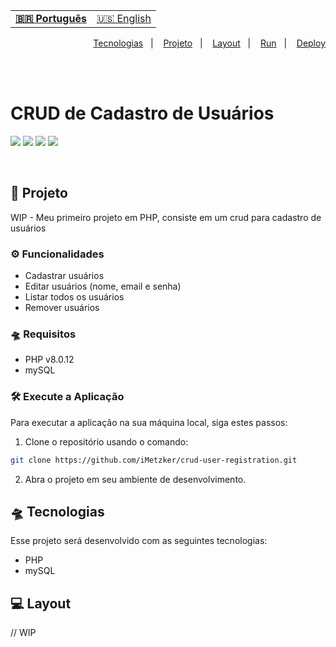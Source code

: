 <table align="left">
    <tr>
        <td>
            <b>
              <a href="README.md"> 🇧🇷 Português </a>
            </b>
        </td>
        <td>
            <a href="readme-us.md"> 🇺🇸 English </a>
        </td>
    </tr>
</table>


<p align="right">
  <a href="#-tecnologias">Tecnologias</a>&nbsp;&nbsp;&nbsp;|&nbsp;&nbsp;&nbsp;
  <a href="#-projeto">Projeto</a>&nbsp;&nbsp;&nbsp;|&nbsp;&nbsp;&nbsp;
  <a href="#-layout">Layout</a>&nbsp;&nbsp;&nbsp;|&nbsp;&nbsp;&nbsp;
  <a href="#-execute">Run</a>&nbsp;&nbsp;&nbsp;|&nbsp;&nbsp;&nbsp;
  <a href="#-execute">Deploy</a>
</p>

<br> <br>

# CRUD de Cadastro de Usuários
![](https://img.shields.io/badge/php-20b2aa?style=for-the-badge&logo=php&logoColor=white)
 ![](https://img.shields.io/badge/mysql-fe4164?style=for-the-badge&logo=mysql&logoColor=white)
![](https://img.shields.io/badge/Visual_Studio_Code-0078D4?style=for-the-badge&logo=visual%20studio%20code&logoColor=white)
![](https://img.shields.io/badge/Markdown-000000?style=for-the-badge&logo=markdown&logoColor=white)

<br>

## 🚀 Projeto

WIP - Meu primeiro projeto em PHP, consiste em um crud para cadastro de usuários

### ⚙ Funcionalidades

- Cadastrar usuários
- Editar usuários (nome, email e senha)
- Listar todos os usuários
- Remover usuários

### 🛸 Requisitos
- PHP v8.0.12
- mySQL

### 🛠 Execute a Aplicação
Para executar a aplicação na sua máquina local, siga estes passos:
<br>
1. Clone o repositório usando o comando:

```bash
git clone https://github.com/iMetzker/crud-user-registration.git
```
2. Abra o projeto em seu ambiente de desenvolvimento.


## 🛸 Tecnologias

Esse projeto será desenvolvido com as seguintes tecnologias:

- PHP
- mySQL

## 💻 Layout

// WIP
